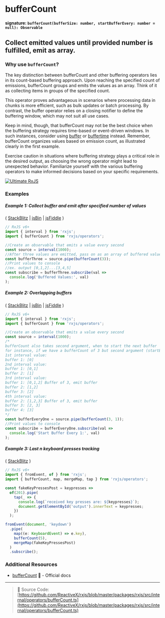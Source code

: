 # bufferCount

#### signature: `bufferCount(bufferSize: number, startBufferEvery: number = null): Observable`

## Collect emitted values until provided number is fulfilled, emit as array.

### Why use `bufferCount`?
The key distinction between bufferCount and other buffering operators lies in its count-based buffering approach. Upon reaching the specified count of emissions, bufferCount groups and emits the values as an array. Think of it as collecting items in groups of the specified count.

This operator proves advantageous in scenarios where processing data in chunks is more efficient, such as bulk updates or batch processing. By contrast, the buffer operator relies on a closing notifier to define the buffering window, which may not suit all use cases.

Keep in mind, though, that bufferCount may not be the best choice when the buffering strategy requires time-based or event-driven windows. In such instances, consider using [buffer](buffer.md) or [buffertime](buffertime.md) instead. Remember, bufferCount organizes values based on emission count, as illustrated clearly in the first example.

Exercise caution in situations where buffering strategy plays a critical role in the desired output, as choosing the wrong operator might lead to unexpected behavior. Familiarize yourself with the various buffering operators to make informed decisions based on your specific requirements.

[![Ultimate RxJS](https://drive.google.com/uc?export=view&id=1qq2-q-eVe-F_-d0eSvTyqaGRjpfLDdJz 'Ultimate RxJS')](https://ultimatecourses.com/courses/rxjs?ref=4)

### Examples

##### Example 1: Collect buffer and emit after specified number of values

(
[StackBlitz](https://stackblitz.com/edit/typescript-osryhu?file=index.ts&devtoolsheight=50)
| [jsBin](http://jsbin.com/suveqaromu/1/edit?js,console) |
[jsFiddle](https://jsfiddle.net/btroncone/ky9myc5b/) )

```js
// RxJS v6+
import { interval } from 'rxjs';
import { bufferCount } from 'rxjs/operators';

//Create an observable that emits a value every second
const source = interval(1000);
//After three values are emitted, pass on as an array of buffered values
const bufferThree = source.pipe(bufferCount(3));
//Print values to console
//ex. output [0,1,2]...[3,4,5]
const subscribe = bufferThree.subscribe(val =>
  console.log('Buffered Values:', val)
);
```

##### Example 2: Overlapping buffers

(
[StackBlitz](https://stackblitz.com/edit/typescript-vvccar?file=index.ts&devtoolsheight=100)
| [jsBin](http://jsbin.com/kiloxiraya/1/edit?js,console) |
[jsFiddle](https://jsfiddle.net/btroncone/3c67qcz1/) )

```js
// RxJS v6+
import { interval } from 'rxjs';
import { bufferCount } from 'rxjs/operators';

//Create an observable that emits a value every second
const source = interval(1000);
/*
bufferCount also takes second argument, when to start the next buffer
for instance, if we have a bufferCount of 3 but second argument (startBufferEvery) of 1:
1st interval value:
buffer 1: [0]
2nd interval value:
buffer 1: [0,1]
buffer 2: [1]
3rd interval value:
buffer 1: [0,1,2] Buffer of 3, emit buffer
buffer 2: [1,2]
buffer 3: [2]
4th interval value:
buffer 2: [1,2,3] Buffer of 3, emit buffer
buffer 3: [2, 3]
buffer 4: [3]
*/
const bufferEveryOne = source.pipe(bufferCount(3, 1));
//Print values to console
const subscribe = bufferEveryOne.subscribe(val =>
  console.log('Start Buffer Every 1:', val)
);
```

##### Example 3: Last n keyboard presses tracking

(
[StackBlitz](https://stackblitz.com/edit/rxjs-buffecount-keypresses-tracking?file=index.ts&devtoolsheight=50)
)

```js
// RxJS v6+
import { fromEvent, of } from 'rxjs';
import { bufferCount, map, mergeMap, tap } from 'rxjs/operators';

const fakeKeyPressesPost = keypresses =>
  of(201).pipe(
    tap(_ => {
      console.log(`received key presses are: ${keypresses}`);
      document.getElementById('output').innerText = keypresses;
    })
  );

fromEvent(document, 'keydown')
  .pipe(
    map((e: KeyboardEvent) => e.key),
    bufferCount(5),
    mergeMap(fakeKeyPressesPost)
  )
  .subscribe();
```

### Additional Resources

- [bufferCount](https://rxjs.dev/api/operators/bufferCount) 📰 - Official docs

---

> 📁 Source Code:
> [https://github.com/ReactiveX/rxjs/blob/master/packages/rxjs/src/internal/operators/bufferCount.ts](https://github.com/ReactiveX/rxjs/blob/master/packages/rxjs/src/internal/operators/bufferCount.ts)
